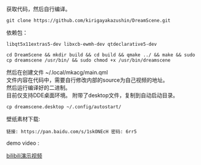 获取代码，然后自行编译。

```
git clone https://github.com/kirigayakazushin/DreamScene.git
```

依赖包：

```
libqt5x11extras5-dev libxcb-ewmh-dev qtdeclarative5-dev
```

```
cd DreamScene && mkdir build && cd build && qmake ../ && make && sudo cp dreamscene /usr/bin/ && sudo chmod +x /usr/bin/dreamscene
```

然后在创建文件 ~/.local/mkacg/main.qml   
文件内容在代码中，需要自行修改内部的source为自己视频的地址。   
然后运行编译好的二进制。   
目前仅支持DDE桌面环境。
附带了desktop文件，复制到自动启动目录。

```
cp dreamscene.desktop ~/.config/autostart/
```


壁纸素材下载:

```
链接: https://pan.baidu.com/s/1skONEcH 密码: 6rr5
```

demo video :

[bilibili演示视频](http://www.bilibili.com/video/av7892530/)
